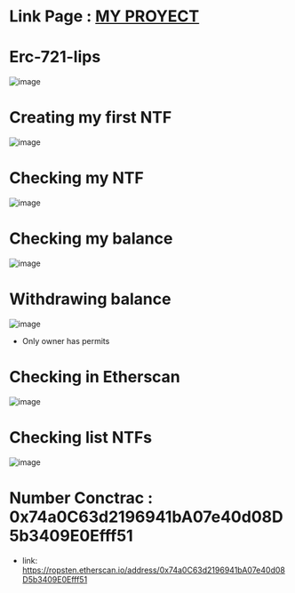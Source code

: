 # Link Page :  <a href="https://www.linkedin.com/in/Julian-Ruiz-V/" target="_blank"> MY PROYECT</a> <br/>

# Erc-721-lips
![image](https://user-images.githubusercontent.com/76981775/192490983-b5db1991-eb7c-4de4-bbea-1b9b8dfd2644.png)


# Creating my first NTF

![image](https://user-images.githubusercontent.com/76981775/192491355-b17adb77-1f7e-497c-b74a-0111c4baeb6a.png)

# Checking my NTF
![image](https://user-images.githubusercontent.com/76981775/192491791-ad43bcc7-a2d4-407a-a2c7-d5e27795c06d.png)

# Checking my balance

![image](https://user-images.githubusercontent.com/76981775/192492052-1396cbe4-e1ef-4241-9659-c43e2bdeb328.png)

# Withdrawing balance 
![image](https://user-images.githubusercontent.com/76981775/192492283-c00cf29c-3be9-4bca-b3fe-b7234b4d2335.png)

- Only owner has permits

# Checking in Etherscan

![image](https://user-images.githubusercontent.com/76981775/192492714-1c471632-f96b-4046-b4d5-3b631cdb5f27.png)

# Checking list NTFs

![image](https://user-images.githubusercontent.com/76981775/192492960-2af56819-ecef-4854-82e7-dd23c948ec03.png)


# Number Conctrac : 0x74a0C63d2196941bA07e40d08D5b3409E0Efff51
- link: https://ropsten.etherscan.io/address/0x74a0C63d2196941bA07e40d08D5b3409E0Efff51
